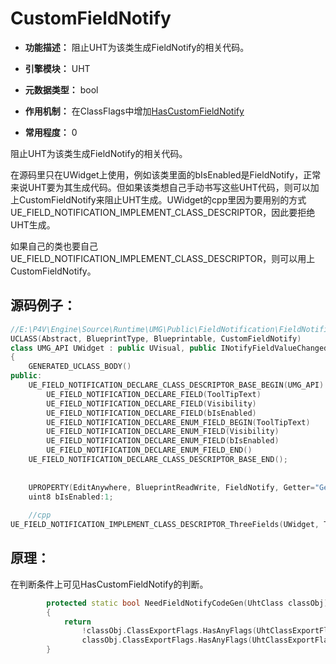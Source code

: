 # CustomFieldNotify

- **功能描述：** 阻止UHT为该类生成FieldNotify的相关代码。

- **引擎模块：** UHT
- **元数据类型：** bool
- **作用机制：** 在ClassFlags中增加[HasCustomFieldNotify](../../../Flags/EClassFlags/HasCustomFieldNotify.md)
- **常用程度：** 0

阻止UHT为该类生成FieldNotify的相关代码。

在源码里只在UWidget上使用，例如该类里面的bIsEnabled是FieldNotify，正常来说UHT要为其生成代码。但如果该类想自己手动书写这些UHT代码，则可以加上CustomFieldNotify来阻止UHT生成。UWidget的cpp里因为要用别的方式UE_FIELD_NOTIFICATION_IMPLEMENT_CLASS_DESCRIPTOR，因此要拒绝UHT生成。

如果自己的类也要自己UE_FIELD_NOTIFICATION_IMPLEMENT_CLASS_DESCRIPTOR，则可以用上CustomFieldNotify。

## 源码例子：

```cpp
//E:\P4V\Engine\Source\Runtime\UMG\Public\FieldNotification\FieldNotificationDeclaration.h
UCLASS(Abstract, BlueprintType, Blueprintable, CustomFieldNotify)
class UMG_API UWidget : public UVisual, public INotifyFieldValueChanged
{
	GENERATED_UCLASS_BODY()
public:
	UE_FIELD_NOTIFICATION_DECLARE_CLASS_DESCRIPTOR_BASE_BEGIN(UMG_API)
		UE_FIELD_NOTIFICATION_DECLARE_FIELD(ToolTipText)
		UE_FIELD_NOTIFICATION_DECLARE_FIELD(Visibility)
		UE_FIELD_NOTIFICATION_DECLARE_FIELD(bIsEnabled)
		UE_FIELD_NOTIFICATION_DECLARE_ENUM_FIELD_BEGIN(ToolTipText)
		UE_FIELD_NOTIFICATION_DECLARE_ENUM_FIELD(Visibility)
		UE_FIELD_NOTIFICATION_DECLARE_ENUM_FIELD(bIsEnabled)
		UE_FIELD_NOTIFICATION_DECLARE_ENUM_FIELD_END()
	UE_FIELD_NOTIFICATION_DECLARE_CLASS_DESCRIPTOR_BASE_END();
	
	
	UPROPERTY(EditAnywhere, BlueprintReadWrite, FieldNotify, Getter="GetIsEnabled", Setter="SetIsEnabled", BlueprintGetter="GetIsEnabled", BlueprintSetter="SetIsEnabled", Category="Behavior")
	uint8 bIsEnabled:1;
	
	//cpp
UE_FIELD_NOTIFICATION_IMPLEMENT_CLASS_DESCRIPTOR_ThreeFields(UWidget, ToolTipText, Visibility, bIsEnabled);

```

## 原理：

在判断条件上可见HasCustomFieldNotify的判断。

```cpp
		protected static bool NeedFieldNotifyCodeGen(UhtClass classObj)
		{
			return
				!classObj.ClassExportFlags.HasAnyFlags(UhtClassExportFlags.HasCustomFieldNotify) &&
				classObj.ClassExportFlags.HasAnyFlags(UhtClassExportFlags.HasFieldNotify);
		}

```